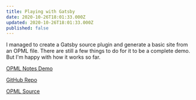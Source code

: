 ```yaml
---
title: Playing with Gatsby
date: 2020-10-26T18:01:33.000Z
updated: 2020-10-26T18:01:33.000Z
published: false
---
```


I managed to create a Gatsby source plugin and generate a basic site from an OPML file. There are still a few things to do for it to be a complete demo. But I'm happy with how it works so far.

<a href="https://tender-albattani-16ff01.netlify.app/">OPML Notes Demo</a>

<a href="https://github.com/andrewshell/gatsby-demo-opmlnotes">GitHub Repo</a>

<a href="http://storage.shll.me:1229/users/andrewshell/electric/hello.opml">OPML Source</a>

